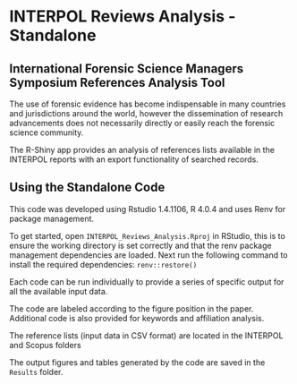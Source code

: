 # INTERPOL Reviews Analysis - Standalone

## International Forensic Science Managers Symposium References Analysis Tool 

The use of forensic evidence has become indispensable in many countries and jurisdictions around the world, however the dissemination of research advancements does not necessarily directly or easily reach the forensic science community.

The R-Shiny app provides an analysis of references lists available in the INTERPOL reports with an export functionality of searched records. 

## Using the Standalone Code

This code was developed using Rstudio 1.4.1106, R 4.0.4 and uses Renv for package management.

To get started, open `INTERPOL_Reviews_Analysis.Rproj` in RStudio, this is to ensure the working directory is set correctly and that the renv package management dependencies are loaded. Next run the following command to install the required dependencies: `renv::restore()`

Each code can be run individually to provide a series of specific output for all the available input data.

The code are labeled according to the figure position in the paper. Additional code is also provided for keywords and affiliation analysis. 

The reference lists (input data in CSV format) are located in the INTERPOL and Scopus folders

The output figures and tables generated by the code are saved in the `Results` folder.